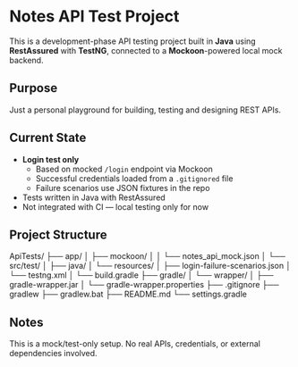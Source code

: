 # Notes API Test Project

This is a development-phase API testing project built in **Java** using **RestAssured** with **TestNG**, connected to a **Mockoon**-powered local mock backend.

## Purpose

Just a personal playground for building, testing and designing REST APIs.

## Current State

- **Login test only**
    - Based on mocked `/login` endpoint via Mockoon
    - Successful credentials loaded from a `.gitignored` file
    - Failure scenarios use JSON fixtures in the repo
- Tests written in Java with RestAssured
- Not integrated with CI — local testing only for now

## Project Structure

ApiTests/
├── app/
│   ├── mockoon/
│   │ └── notes_api_mock.json
│   └── src/test/
│       ├── java/
│       └── resources/
│           ├── login-failure-scenarios.json
│           └── testng.xml
│   └── build.gradle
├── gradle/
│   └── wrapper/
│       ├── gradle-wrapper.jar
│       └── gradle-wrapper.properties
├── .gitignore
├── gradlew
├── gradlew.bat
├── README.md
└── settings.gradle

## Notes

This is a mock/test-only setup. No real APIs, credentials, or external dependencies involved.

